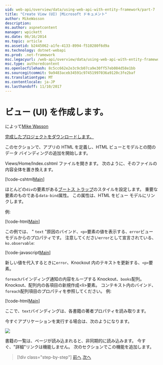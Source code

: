 ```yaml
---
uid: web-api/overview/data/using-web-api-with-entity-framework/part-7
title: "Create View (UI) |Microsoft ドキュメント"
author: MikeWasson
description: 
ms.author: aspnetcontent
manager: wpickett
ms.date: 06/16/2014
ms.topic: article
ms.assetid: b2445062-a1fe-4133-8994-f510280f6d9a
ms.technology: dotnet-webapi
ms.prod: .net-framework
msc.legacyurl: /web-api/overview/data/using-web-api-with-entity-framework/part-7
msc.type: authoredcontent
ms.openlocfilehash: 8c5cc662e2e3c9cb07ca9e30ff57eb084d58e1bb
ms.sourcegitcommit: 9a9483aceb34591c97451997036a9120c3fe2baf
ms.translationtype: MT
ms.contentlocale: ja-JP
ms.lasthandoff: 11/10/2017
---
```

<a name="create-the-view-ui"></a>ビュー (UI) を作成します。
====================
によって[Mike Wasson](https://github.com/MikeWasson)

[完成したプロジェクトをダウンロードします。](https://github.com/MikeWasson/BookService)

このセクションで、アプリの HTML を定義し、HTML ビューとモデルとの間のデータ バインディングの追加を開始します。

Views/Home/Index.cshtml ファイルを開きます。 次のように、そのファイルの内容全体を置き換えます。

[!code-cshtml[Main](part-7/samples/sample1.cshtml)]

ほとんどの`div`の要素がある[ブートス トラップ](http://getbootstrap.com/)のスタイルを設定します。 重要な要素のものである`data-bind`属性。 この属性は、HTML をビュー モデルにリンクします。

例:

[!code-html[Main](part-7/samples/sample2.html)]

この例では、 &quot; `text` &quot;原因のバインド、`<p>`要素の値を表示する、`error`ビュー モデルからのプロパティです。 注意してください`error`として宣言されている、 `ko.observable`:

[!code-javascript[Main](part-7/samples/sample3.js)]

新しい値を代入するときに`error`、Knockout 内のテキストを更新する、`<p>`要素。

`foreach`バインディング通知の内容をループする Knockout、`books`配列。 Knockout、配列内の各項目の新規作成&lt;li&gt;要素。 コンテキスト内のバインド、`foreach`配列項目のプロパティを参照してください。 例:

[!code-html[Main](part-7/samples/sample4.html)]

ここで、`text`バインディングは、各書籍の著者プロパティを読み取ります。

今すぐアプリケーションを実行する場合は、次のようになります。

![](part-7/_static/image1.png)

書籍の一覧は、ページが読み込まれると、非同期的に読み込みます。 今すぐ、&quot;詳細&quot;リンクは機能しません。 次のセクションでこの機能を追加します。

>[!div class="step-by-step"]
[前へ](part-6.md)
[次へ](part-8.md)
